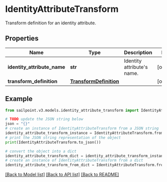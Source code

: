 # IdentityAttributeTransform

Transform definition for an identity attribute.

## Properties

Name | Type | Description | Notes
------------ | ------------- | ------------- | -------------
**identity_attribute_name** | **str** | Identity attribute&#39;s name. | [optional] 
**transform_definition** | [**TransformDefinition**](TransformDefinition.md) |  | [optional] 

## Example

```python
from sailpoint.v3.models.identity_attribute_transform import IdentityAttributeTransform

# TODO update the JSON string below
json = "{}"
# create an instance of IdentityAttributeTransform from a JSON string
identity_attribute_transform_instance = IdentityAttributeTransform.from_json(json)
# print the JSON string representation of the object
print(IdentityAttributeTransform.to_json())

# convert the object into a dict
identity_attribute_transform_dict = identity_attribute_transform_instance.to_dict()
# create an instance of IdentityAttributeTransform from a dict
identity_attribute_transform_from_dict = IdentityAttributeTransform.from_dict(identity_attribute_transform_dict)
```
[[Back to Model list]](../README.md#documentation-for-models) [[Back to API list]](../README.md#documentation-for-api-endpoints) [[Back to README]](../README.md)


